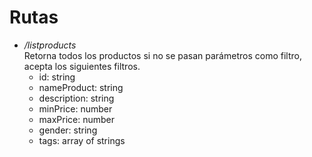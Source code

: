 # Rutas

- _/listproducts_  
Retorna todos los productos si no se pasan parámetros como filtro, acepta los siguientes filtros.
    - id: string
    - nameProduct: string
    - description: string
    - minPrice: number
    - maxPrice: number
    - gender: string
    - tags: array of strings